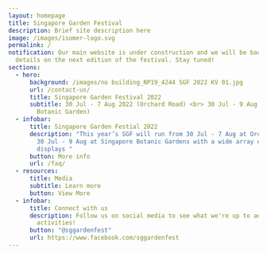 ```yaml
---
layout: homepage
title: Singapore Garden Festival
description: Brief site description here
image: /images/isomer-logo.svg
permalink: /
notification: Our main website is under construction and we will be back with
  details on the next edition of the festival. Stay tuned!
sections:
  - hero:
      background: /images/no building_NP19_4244 SGF 2022 KV 01.jpg
      url: /contact-us/
      title: Singapore Garden Festival 2022
      subtitle: 30 Jul - 7 Aug 2022 (Orchard Road) <br> 30 Jul - 9 Aug 2022 (Singapore
        Botanic Garden)
  - infobar:
      title: Singapore Garden Festial 2022
      description: "This year’s SGF will run from 30 Jul - 7 Aug at Orchard Road and
        30 Jul - 9 Aug at Singapore Botanic Gardens with a wide array of
        displays "
      button: More info
      url: /faq/
  - resources:
      title: Media
      subtitle: Learn more
      button: View More
  - infobar:
      title: Connect with us
      description: Follow us on social media to see what we're up to and join in our
        activities!
      button: "@sggardenfest"
      url: https://www.facebook.com/sggardenfest
---
```


